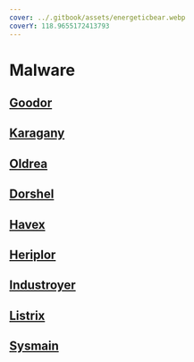 ```yaml
---
cover: ../.gitbook/assets/energeticbear.webp
coverY: 118.9655172413793
---
```


# Malware

## [Goodor](../malware/goodor/)

## [Karagany](../malware/karagany.md)

## [Oldrea](../malware/oldrea.md)

## [Dorshel](../malware/dorshel.md)

## [Havex](../malware/havex.md)

## [Heriplor](../malware/heriplor.md)

## [Industroyer](../malware/industroyer.md)

## [Listrix](../malware/listrix.md)

## [Sysmain](../malware/sysmain.md)

